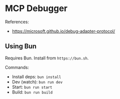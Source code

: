 # MCP Debugger

References:
-  https://microsoft.github.io/debug-adapter-protocol/

## Using Bun

Requires Bun. Install from `https://bun.sh`.

Commands:
- Install deps: `bun install`
- Dev (watch): `bun run dev`
- Start: `bun run start`
- Build: `bun run build`

